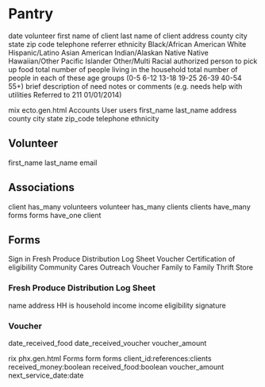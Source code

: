 # Pantry


date
volunteer
first name of client
last name of client
address
county
city
state
zip code
telephone
referrer
ethnicity
Black/African American
White
Hispanic/Latino
Asian
American Indian/Alaskan Native
Native Hawaiian/Other Pacific Islander
Other/Multi Racial
authorized person to pick up food
total number of people living in the household
total number of people in each of these age groups (0-5 6-12 13-18 19-25 26-39 40-54 55+)
brief description of need
notes or comments (e.g. needs help with utilities Referred to 211 01/01/2014)


mix ecto.gen.html Accounts User users first_name last_name address county city state zip_code telephone ethnicity


## Volunteer
first_name
last_name
email


## Associations
client has_many volunteers
volunteer has_many clients
clients have_many forms
forms have_one client


## Forms
Sign in
Fresh Produce Distribution Log Sheet
Voucher
Certification of eligibility
Community Cares Outreach Voucher Family to Family Thrift Store

### Fresh Produce Distribution Log Sheet
name
address
HH is household income
income eligibility
signature

### Voucher
date_received_food
date_received_voucher
voucher_amount



rix phx.gen.html Forms form forms client_id:references:clients received_money:boolean received_food:boolean voucher_amount next_service_date:date
